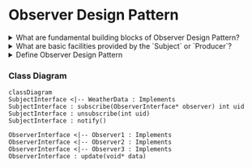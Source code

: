 # Observer Design Pattern

<details>
<summary>What are fundamental building blocks of Observer Design Pattern?</summary>
The Observer pattern consists of two elements:</br></br>
1. <b>Subject</b>: That is the subject of observation and is the porducer of new information that is consumed by `Observer`</br>
2. <b>Observer</b>: The one that observes the `subject` and is subscriber to the changes in state of the subject or consumer of the information produced by the `subject`.</br>
The Observer model can also be called <b>Publisher - Subscriber</b> pattern.
</details>

<details>
<summary>What are basic facilities provided by the `Subject` or `Producer`?</summary>
- The `Subject` must have a way of letting `Observers` subscribe and unsubscribe for the state change or new information.
</details>

<details>
<summary>Define Observer Design Pattern</summary>
Def'n: Observer Pattern defines an one-to-many relation between objects such that the change in the state of the Subject is notified to the dependent objects automatically.
</details>

### Class Diagram
```mermaid
classDiagram
SubjectInterface <|-- WeatherData : Implements
SubjectInterface : subscribe(ObserverInterface* observer) int uid
SubjectInterface : unsubscribe(int uid)
SubjectInterface : notify()

ObserverInterface <|-- Observer1 : Implements
ObserverInterface <|-- Observer2 : Implements
ObserverInterface <|-- Observer3 : Implements
ObserverInterface : update(void* data)
```